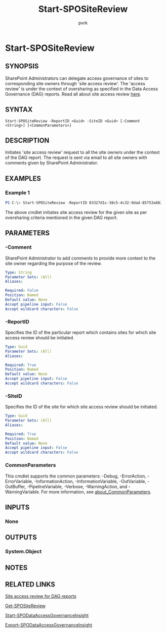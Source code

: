 ﻿---
external help file: sharepointonline.xml
Module Name: Microsoft.Online.SharePoint.PowerShell
online version: https://learn.microsoft.com/powershell/module/sharepoint-online/start-spositereview
applicable: SharePoint Online
title: Start-SPOSiteReview
schema: 2.0.0
author: pvrk
ms.author: pullabhk
manager: 
ms.reviewer:
---

# Start-SPOSiteReview

## SYNOPSIS
SharePoint Administrators can delegate access governance of sites to corresponding site owners through 'site access review'. The 'access review' is under the context of oversharing as specified in the Data Access Governance (DAG) reports. Read all about site access review [here](/sharepoint/site-access-review).

## SYNTAX

```
Start-SPOSiteReview -ReportID <Guid> -SiteID <Guid> [-Comment <String>] [<CommonParameters>]
```

## DESCRIPTION
Initiates 'site access review' request to all the site owners under the context of the DAG report. The request is sent via email to all site owners with comments given by SharePoint Administrator.

## EXAMPLES

### Example 1

```powershell
PS C:\> Start-SPOSiteReview -ReportID 03327d1c-38c5-4c32-9dad-85753a682d65 -SiteID a10f1997-71f2-4ef2-825e-2439400fc601 -comment "check for EEEU access"
```

The above cmdlet initiates site access review for the given site as per oversharing criteria mentioned in the given DAG report.

## PARAMETERS

### -Comment
SharePoint Administrator to add comments to provide more context to the site owner regarding the purpose of the review.

```yaml
Type: String
Parameter Sets: (All)
Aliases:

Required: False
Position: Named
Default value: None
Accept pipeline input: False
Accept wildcard characters: False
```

### -ReportID
Specifies the ID of the particular report which contains sites for which site access review should be initiated.

```yaml
Type: Guid
Parameter Sets: (All)
Aliases:

Required: True
Position: Named
Default value: None
Accept pipeline input: False
Accept wildcard characters: False
```

### -SiteID
Specifies the ID of the site for which site access review should be initiated.

```yaml
Type: Guid
Parameter Sets: (All)
Aliases:

Required: True
Position: Named
Default value: None
Accept pipeline input: False
Accept wildcard characters: False
```

### CommonParameters
This cmdlet supports the common parameters: -Debug, -ErrorAction, -ErrorVariable, -InformationAction, -InformationVariable, -OutVariable, -OutBuffer, -PipelineVariable, -Verbose, -WarningAction, and -WarningVariable. For more information, see [about_CommonParameters](http://go.microsoft.com/fwlink/?LinkID=113216).

## INPUTS

### None

## OUTPUTS

### System.Object

## NOTES

## RELATED LINKS

[Site access review for DAG reports](/sharepoint/site-access-review)

[Get-SPOSiteReview](./Get-SPOSiteReview.md)

[Start-SPODataAccessGovernanceInsight](./Start-SPODataAccessGovernanceInsight.md)

[Export-SPODataAccessGovernanceInsight](./Export-SPODataAccessGovernanceInsight.md)
